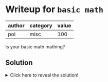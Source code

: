 # Writeup for `basic math`

| author | category | value |
|--------|----------|-------|
|  poi   |   misc   |  100  |

Is your basic math mathing?

## Solution

<details>
<summary>Click here to reveal the solution!</summary>

### The Big Idea

TODO: Fill out the big idea.

### Walkthrough

1. TODO: Fill out the walkthrough.
2. TODO: Some more steps.

### Flag(s)

- `BEGINNER{ca$h_or_cach3}`

</details>
